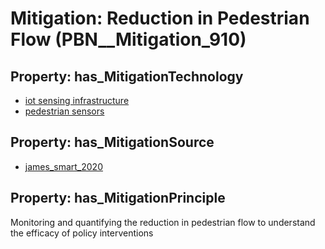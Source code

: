 # Mitigation: __Reduction in Pedestrian Flow__ (PBN__Mitigation_910)

## Property: has_MitigationTechnology

* [iot sensing infrastructure](../Technology/PBN__Technology_3534)
* [pedestrian sensors](../Technology/PBN__Technology_3536)

## Property: has_MitigationSource

* [james_smart_2020](../Article/PBN__Article_164)

## Property: has_MitigationPrinciple

Monitoring and quantifying the reduction in pedestrian flow to understand the efficacy of policy interventions

